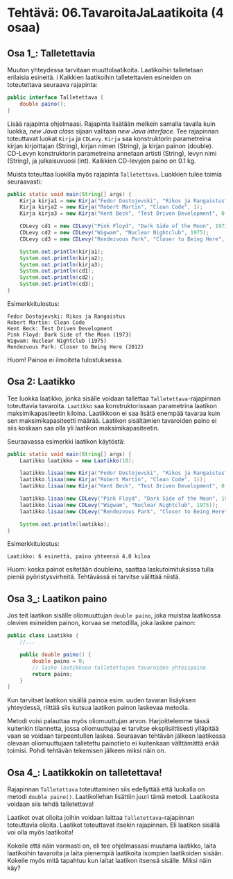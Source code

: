 # Tehtävä: 06.TavaroitaJaLaatikoita (4 osaa)

## Osa 1_: Talletettavia

Muuton yhteydessa tarvitaan muuttolaatikoita. 
Laatikoihin talletetaan erilaisia esineitä. i
Kaikkien laatikoihin talletettavien esineiden on toteutettava 
seuraava rajapinta:

```java
public interface Talletettava {
    double paino();
}
```

Lisää rajapinta ohjelmaasi. Rajapinta lisätään melkein samalla tavalla 
kuin luokka, *new Java class* sijaan valitaan *new Java interface*.
Tee rajapinnan toteuttavat luokat `Kirja` ja `CDLevy`. 
`Kirja` saa konstruktorin parametreina kirjan kirjoittajan (String), 
kirjan nimen (String), ja kirjan painon (double). 
CD-Levyn konstruktorin parametreina annetaan artisti (String), 
levyn nimi (String), ja julkaisuvuosi (int). 
Kaikkien CD-levyjen paino on 0.1 kg.

Muista toteuttaa luokilla myös rajapinta `Talletettava`. 
Luokkien tulee toimia seuraavasti:

```java
public static void main(String[] args) {
    Kirja kirja1 = new Kirja("Fedor Dostojevski", "Rikos ja Rangaistus", 2);
    Kirja kirja2 = new Kirja("Robert Martin", "Clean Code", 1);
    Kirja kirja3 = new Kirja("Kent Beck", "Test Driven Development", 0.5);

    CDLevy cd1 = new CDLevy("Pink Floyd", "Dark Side of the Moon", 1973);
    CDLevy cd2 = new CDLevy("Wigwam", "Nuclear Nightclub", 1975);
    CDLevy cd3 = new CDLevy("Rendezvous Park", "Closer to Being Here", 2012);

    System.out.println(kirja1);
    System.out.println(kirja2);
    System.out.println(kirja3);
    System.out.println(cd1);
    System.out.println(cd2);
    System.out.println(cd3);
}
```

Esimerkkitulostus:


```
Fedor Dostojevski: Rikos ja Rangaistus
Robert Martin: Clean Code
Kent Beck: Test Driven Development
Pink Floyd: Dark Side of the Moon (1973)
Wigwam: Nuclear Nightclub (1975)
Rendezvous Park: Closer to Being Here (2012)
```
Huom! Painoa ei ilmoiteta tulostuksessa.

## Osa 2: Laatikko

Tee luokka laatikko, jonka sisälle voidaan tallettaa 
`Talletettava`-rajapinnan toteuttavia tavaroita. 
`Laatikko` saa konstruktorissaan parametrina laatikon maksimikapasiteetin 
kiloina. Laatikkoon ei saa lisätä enempää tavaraa kuin sen 
maksimikapasiteetti määrää. 
Laatikon sisältämien tavaroiden paino ei siis koskaan saa olla yli 
laatikon maksimikapasiteetin.

Seuraavassa esimerkki laatikon käytöstä:


```java
public static void main(String[] args) {
    Laatikko laatikko = new Laatikko(10);

    laatikko.lisaa(new Kirja("Fedor Dostojevski", "Rikos ja Rangaistus", 2)) ;
    laatikko.lisaa(new Kirja("Robert Martin", "Clean Code", 1));
    laatikko.lisaa(new Kirja("Kent Beck", "Test Driven Development", 0.7));

    laatikko.lisaa(new CDLevy("Pink Floyd", "Dark Side of the Moon", 1973));
    laatikko.lisaa(new CDLevy("Wigwam", "Nuclear Nightclub", 1975));
    laatikko.lisaa(new CDLevy("Rendezvous Park", "Closer to Being Here", 2012));

    System.out.println(laatikko);
}
```

Esimerkkitulostus:


```
Laatikko: 6 esinettä, paino yhteensä 4.0 kiloa
```
Huom: koska painot esitetään doubleina, saattaa laskutoimituksissa tulla 
pieniä pyöristysvirheitä. Tehtävässä ei tarvitse välittää niistä.

## Osa 3_: Laatikon paino

Jos teit laatikon sisälle oliomuuttujan `double paino`, 
joka muistaa laatikossa olevien esineiden painon, korvaa se metodilla, 
joka laskee painon:

```java
public class Laatikko {
    //...

    public double paino() {
        double paino = 0;
        // laske laatikkoon talletettujen tavaroiden yhteispaino
        return paino;
    }
}
```

Kun tarvitset laatikon sisällä painoa esim. uuden tavaran lisäyksen 
yhteydessä, riittää siis kutsua laatikon painon laskevaa metodia.

Metodi voisi palauttaa myös oliomuuttujan arvon. Harjoittelemme tässä 
kuitenkin tilannetta, jossa oliomuuttujaa ei tarvitse eksplisiittisesti 
ylläpitää vaan se voidaan tarpeentullen laskea. 
Seuraavan tehtävän jälkeen laatikossa olevaan oliomuuttujaan 
talletettu painotieto ei kuitenkaan välttämättä enää toimisi. 
Pohdi tehtävän tekemisen jälkeen miksi näin on.

## Osa 4_: Laatikkokin on talletettava!

Rajapinnan `Talletettava` toteuttaminen siis edellyttää että luokalla on 
metodi `double paino()`. 
Laatikollehan lisättiin juuri tämä metodi. 
Laatikosta voidaan siis tehdä talletettava!

Laatikot ovat olioita joihin voidaan laittaa `Talletettava`-rajapinnan 
toteuttavia olioita. 
Laatikot toteuttavat itsekin rajapinnan. 
Eli laatikon sisällä voi olla myös laatikoita!

Kokeile että näin varmasti on, eli tee ohjelmassasi muutama laatikko, laita laatikoihin tavaroita ja laita pienempiä laatikoita isompien laatikoiden sisään. Kokeile myös mitä tapahtuu kun laitat laatikon itsensä sisälle. Miksi näin käy?





